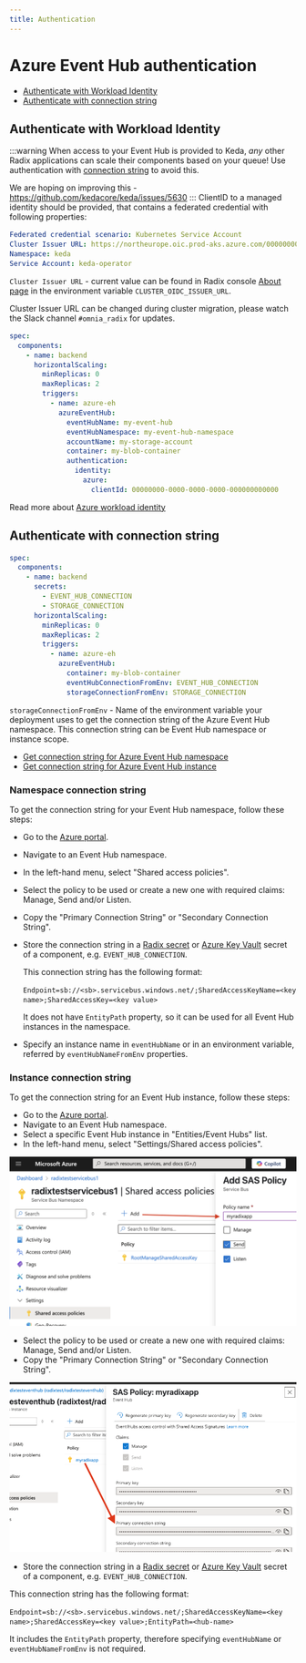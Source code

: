 ```yaml
---
title: Authentication
---
```


# Azure Event Hub authentication
* [Authenticate with Workload Identity](#authenticate-with-workload-identity)
* [Authenticate with connection string](#authenticate-with-connection-string)

## Authenticate with Workload Identity
:::warning
When access to your Event Hub is provided to Keda, _any_ other Radix applications can scale their components based on your queue! Use authentication with [connection string](#authenticate-with-connection-string) to avoid this.

We are hoping on improving this - https://github.com/kedacore/keda/issues/5630
:::
ClientID to a managed identity should be provided, that contains a federated credential with following properties:
```yaml
Federated credential scenario: Kubernetes Service Account
Cluster Issuer URL: https://northeurope.oic.prod-aks.azure.com/00000000-0000-0000-0000-000000000000/00000000-0000-0000-0000-000000000000/ 
Namespace: keda
Service Account: keda-operator
```
`Cluster Issuer URL` - current value can be found in Radix console [About page](https://console.radix.equinor.com/about) in the environment variable `CLUSTER_OIDC_ISSUER_URL`.

Cluster Issuer URL can be changed during cluster migration, please watch the Slack channel `#omnia_radix` for updates.

````yaml
spec:
  components:
    - name: backend
      horizontalScaling:
        minReplicas: 0
        maxReplicas: 2
        triggers:
          - name: azure-eh
            azureEventHub:
              eventHubName: my-event-hub
              eventHubNamespace: my-event-hub-namespace
              accountName: my-storage-account
              container: my-blob-container
              authentication:
                identity:
                  azure:
                    clientId: 00000000-0000-0000-0000-000000000000
````
Read more about [Azure workload identity](/guides/workload-identity/)

## Authenticate with connection string
````yaml
spec:
  components:
    - name: backend
      secrets:
        - EVENT_HUB_CONNECTION
        - STORAGE_CONNECTION
      horizontalScaling:
        minReplicas: 0
        maxReplicas: 2
        triggers:
          - name: azure-eh
            azureEventHub:
              container: my-blob-container
              eventHubConnectionFromEnv: EVENT_HUB_CONNECTION
              storageConnectionFromEnv: STORAGE_CONNECTION
````
`storageConnectionFromEnv` - Name of the environment variable your deployment uses to get the connection string of the Azure Event Hub namespace. This connection string can be Event Hub namespace or instance scope.
* [Get connection string for Azure Event Hub namespace](#namespace-connection-string)
* [Get connection string for Azure Event Hub instance](#instance-connection-string)
### Namespace connection string
To get the connection string for your Event Hub namespace, follow these steps:
* Go to the [Azure portal](https://portal.azure.com/).
* Navigate to an Event Hub namespace.
* In the left-hand menu, select "Shared access policies".
* Select the policy to be used or create a new one with required claims: Manage, Send and/or Listen.
* Copy the "Primary Connection String" or "Secondary Connection String".
* Store the connection string in a [Radix secret](/radix-config#secrets-1) or [Azure Key Vault](/radix-config#azurekeyvault) secret of a component, e.g. `EVENT_HUB_CONNECTION`.

   This connection string has the following format:

   `Endpoint=sb://<sb>.servicebus.windows.net/;SharedAccessKeyName=<key name>;SharedAccessKey=<key value>`

   It does not have `EntityPath` property, so it can be used for all Event Hub instances in the namespace.

* Specify an instance name in `eventHubName` or in an environment variable, referred by `eventHubNameFromEnv` properties.

### Instance connection string
To get the connection string for an Event Hub instance, follow these steps:
* Go to the [Azure portal](https://portal.azure.com/).
* Navigate to an Event Hub namespace. 
* Select a specific Event Hub instance in "Entities/Event Hubs" list. 
* In the left-hand menu, select "Settings/Shared access policies".

![Shared access policy for event hub instance](./shared-access-policy-for-event-hub-instance.png)

* Select the policy to be used or create a new one with required claims: Manage, Send and/or Listen.
* Copy the "Primary Connection String" or "Secondary Connection String".

![Shared access policy for event hub instance connection string](./shared-access-policy-for-event-hub-instance-connection.png)

* Store the connection string in a [Radix secret](/radix-config#secrets-1) or [Azure Key Vault](/radix-config#azurekeyvault) secret of a component, e.g. `EVENT_HUB_CONNECTION`.

This connection string has the following format:

`Endpoint=sb://<sb>.servicebus.windows.net/;SharedAccessKeyName=<key name>;SharedAccessKey=<key value>;EntityPath=<hub-name>`

It includes the `EntityPath` property, therefore specifying `eventHubName` or `eventHubNameFromEnv` is not required.


